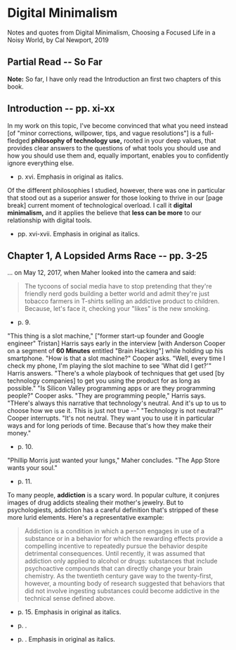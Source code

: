 
# Digital Minimalism

Notes and quotes from Digital Minimalism, Choosing a Focused Life in a Noisy World, by Cal Newport, 2019

## Partial Read -- So Far

**Note:** So far, I have only read the Introduction an first two chapters of this book.

## Introduction -- pp. xi-xx

In my work on this topic, I've become convinced that what you need instead [of "minor corrections, willpower, tips, and
vague resolutions"] is a full-fledged **philosophy of technology use,** rooted in your deep values, that provides clear
answers to the questions of what tools you should use and how you should use them and, equally important, enables you to
confidently ignore everything else.
- p. xvi.  Emphasis in original as italics.

Of the different philosophies I studied, however, there was one in particular that stood out as a superior answer for those
looking to thrive in our [page break] current moment of technological overload.  I call it **digital minimalism,** and it
applies the believe that **less can be more** to our relationship with digital tools.
- pp. xvi-xvii.  Emphasis in original as italics.

## Chapter 1, A Lopsided Arms Race -- pp. 3-25

... on May 12, 2017, when Maher looked into the camera and said:
> The tycoons of social media have to stop pretending that they're friendly nerd gods building a better world
> and admit they're just tobacco farmers in T-shirts selling an addictive product to children.  Because, let's
> face it, checking your "likes" is the new smoking.
- p. 9.

"This thing is a slot machine," ["former start-up founder and Google engineer" Tristan] Harris says early in the interview
[with Anderson Cooper on a segment of **60 Minutes** entitled "Brain Hacking"] while holding up his smartphone.
"How is that a slot machine?" Cooper asks.
"Well, every time I check my phone, I'm playing the slot machine to see 'What did I get?'" Harris answers.  "There's a whole
playbook of techniques that get used [by technology companies] to get you using the product for as long as possible."
"Is Silicon Valley programming apps or are they programming people?" Cooper asks.
"They are programming people," Harris says.  "THere's always this narrative that technology's neutral.  And it's up to us to
choose how we use it.  This is just not true --"
"Technology is not neutral?" Cooper interrupts.
"It's not neutral.  They want you to use it in particular ways and for long periods of time.  Because that's how they make their
money."
- p. 10.

"Phillip Morris just wanted your lungs," Maher concludes.  "The App Store wants your soul."
- p. 11.

To many people, **addiction** is a scary word.  In popular culture, it conjures images of drug addicts stealing their mother's
jewelry.  But to psychologiests, addiction has a careful definition that's stripped of these more lurid elements.  Here's a
representative example:
> Addiction is a condition in which a person engages in use of a substance or in a behavior for which the
> rewarding effects provide a compelling incentive to repeatedly pursue the behavior despite detrimental
> consequences.
Until recently, it was assumed that addiction only applied to alcohol or drugs: substances that include psychoactive compounds
that can directly change your brain chemistry.  As the twentieth century gave way to the twenty-first, however, a mounting body
of research suggested that behaviors that did not involve ingesting substances could become addictive in the technical sense
defined above.
- p. 15.  Emphasis in original as italics.

- p. .
- p. .  Emphasis in original as italics.


